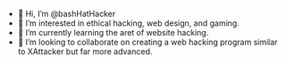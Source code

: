 - 👋 Hi, I’m @bashHatHacker
- 👀 I’m interested in ethical hacking, web design, and gaming.
- 🌱 I’m currently learning the aret of website hacking.
- 💞️ I’m looking to collaborate on creating a web hacking program similar to XAttacker but far more advanced.

<!---
bashHatHacker is a ✨ special ✨ repository because its `README.md` (this file) appears on your GitHub profile.
You can click the Preview link to take a look at your changes.
--->
